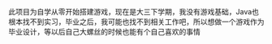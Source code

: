 此项目为自学从零开始搭建游戏，现在是大三下学期，我没有游戏基础，Java也根本找不到实习，毕业之后，我可能也找不到相关工作吧，所以想做一个游戏作为毕业设计，等以后自己大螺丝的时候也能有个自己喜欢的事情
